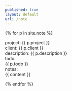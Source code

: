 ```yaml
---
published: true
layout: default
url: /note
---
```

{% for p in site.note %}   

  project: {{ p.project }}  
  client: {{ p.client }}  
  description: {{ p.description }}  
  todo:  
  {{ p.todo }}  
  notes:    
  {{ content }}  

{% endfor %}

